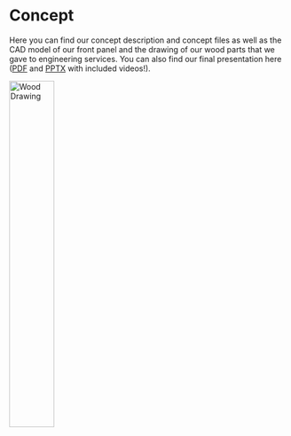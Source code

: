 # Concept

Here you can find our concept description and concept files as well as the CAD model of our front panel and the drawing of our wood parts that we gave to engineering services. You can also find our final presentation here ([PDF](PhysComp_SS23_Final_Presentation.pdf) and [PPTX](PhysComp_SS23_Group_09_Final_Presentation.pptx) with included videos!).

<img src="wood_drawing.jpg" alt="Wood Drawing" width="40%">

